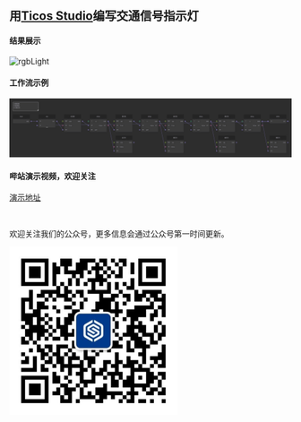 
## 用[Ticos Studio](https://downloads.ticos.cn/studio/)编写交通信号指示灯

#### 结果展示

![rgbLight](./images/rgbLight.gif)



#### 工作流示例

![workflow](./images/code.jpg)



#### 哔站演示视频，欢迎关注
[演示地址]("https://www.bilibili.com/video/BV1S94y1Q7XS/")

<br>



欢迎关注我们的公众号，更多信息会通过公众号第一时间更新。

<img src="./images/qrcode_for_gh_fb2b604ddd35_860%20(2).jpg"  width = "300" height = "300" alt = "欢迎关注公众号" />


